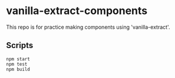 # vanilla-extract-components
This repo is for practice making components using 'vanilla-extract'.

## Scripts
```
npm start
npm test
npm build
```